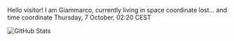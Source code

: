 Hello visitor! I am Giammarco, currently living in space coordinate lost... and time coordinate Thursday, 7 October, 02:20 CEST

![GitHub Stats](https://github-readme-stats.vercel.app/api?username=grcasanova)
